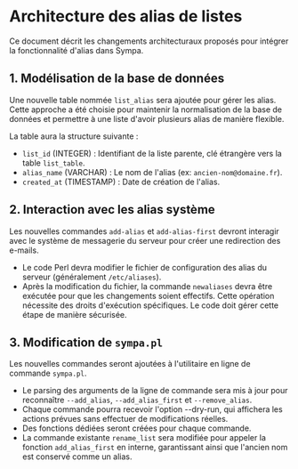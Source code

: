 # Architecture des alias de listes

Ce document décrit les changements architecturaux proposés pour intégrer la fonctionnalité d'alias dans Sympa.

## 1. Modélisation de la base de données

Une nouvelle table nommée `list_alias` sera ajoutée pour gérer les alias. Cette approche a été choisie pour maintenir la normalisation de la base de données et permettre à une liste d'avoir plusieurs alias de manière flexible.

La table aura la structure suivante :

-   `list_id` (INTEGER) : Identifiant de la liste parente, clé étrangère vers la table `list_table`.
-   `alias_name` (VARCHAR) : Le nom de l'alias (ex: `ancien-nom@domaine.fr`).
-   `created_at` (TIMESTAMP) : Date de création de l'alias.

## 2. Interaction avec les alias système

Les nouvelles commandes `add-alias` et `add-alias-first` devront interagir avec le système de messagerie du serveur pour créer une redirection des e-mails.

-   Le code Perl devra modifier le fichier de configuration des alias du serveur (généralement `/etc/aliases`).
-   Après la modification du fichier, la commande `newaliases` devra être exécutée pour que les changements soient effectifs. Cette opération nécessite des droits d'exécution spécifiques. Le code doit gérer cette étape de manière sécurisée.

## 3. Modification de `sympa.pl`

Les nouvelles commandes seront ajoutées à l'utilitaire en ligne de commande `sympa.pl`.

-   Le parsing des arguments de la ligne de commande sera mis à jour pour reconnaître `--add_alias`, `--add_alias_first` et `--remove_alias`.
-   Chaque commande pourra recevoir l'option --dry-run, qui affichera les actions prévues sans effectuer de modifications réelles.
-   Des fonctions dédiées seront créées pour chaque commande.
-   La commande existante `rename_list` sera modifiée pour appeler la fonction `add_alias_first` en interne, garantissant ainsi que l'ancien nom est conservé comme un alias.

